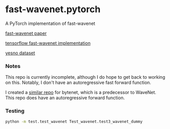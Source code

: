 # fast-wavenet.pytorch
A PyTorch implementation of fast-wavenet

[fast-wavenet paper](https://arxiv.org/abs/1611.09482)

[tensorflow fast-wavenet implementation](https://github.com/tomlepaine/fast-wavenet)

[yesno dataset](http://openslr.org/1/)

### Notes

This repo is currently incomplete, although I do hope to get back to working on this.  Notably, I don't have an autoregressive fast forward function.

I created a [similar repo](https://github.com/dhpollack/bytenet.pytorch) for bytenet, which is a predecessor to WaveNet.  This repo does have an autoregressive forward function.

### Testing

```sh
python -m test.test_wavenet Test_wavenet.test3_wavenet_dummy 
```
